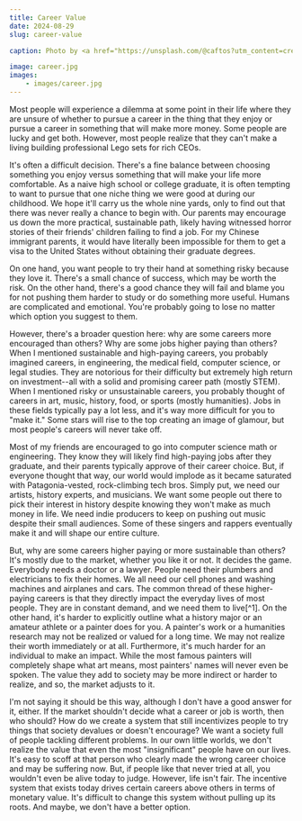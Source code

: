 ```yaml
---
title: Career Value
date: 2024-08-29
slug: career-value

caption: Photo by <a href="https://unsplash.com/@caftos?utm_content=creditCopyText&utm_medium=referral&utm_source=unsplash">Caftos</a> on <a href="https://unsplash.com/photos/silhouette-photography-of-human-hand-raising-963uzyQwa6s?utm_content=creditCopyText&utm_medium=referral&utm_source=unsplash">Unsplash</a>

image: career.jpg
images:
    - images/career.jpg
---
```


Most people will experience a dilemma at some point in their life where they are unsure of whether to pursue a career in the thing that they enjoy or pursue a career in something that will make more money. Some people are lucky and get both. However, most people realize that they can't make a living building professional Lego sets for rich CEOs. 

It's often a difficult decision. There's a fine balance between choosing something you enjoy versus something that will make your life more comfortable. As a naive high school or college graduate, it is often tempting to want to pursue that one niche thing we were good at during our childhood. We hope it'll carry us the whole nine yards, only to find out that there was never really a chance to begin with. Our parents may encourage us down the more practical, sustainable path, likely having witnessed horror stories of their friends' children failing to find a job. For my Chinese immigrant parents, it would have literally been impossible for them to get a visa to the United States without obtaining their graduate degrees. 

On one hand, you want people to try their hand at something risky because they love it. There's a small chance of success, which may be worth the risk. On the other hand, there's a good chance they will fail and blame you for not pushing them harder to study or do something more useful. Humans are complicated and emotional. You're probably going to lose no matter which option you suggest to them. 

However, there's a broader question here: why are some careers more encouraged than others? Why are some jobs higher paying than others? When I mentioned sustainable and high-paying careers, you probably imagined careers, in engineering, the medical field, computer science, or legal studies. They are notorious for their difficulty but extremely high return on investment--all with a solid and promising career path (mostly STEM). When I mentioned risky or unsustainable careers, you probably thought of careers in art, music, history, food, or sports (mostly humanities). Jobs in these fields typically pay a lot less, and it's way more difficult for you to "make it." Some stars will rise to the top creating an image of glamour, but most people's careers will never take off. 

Most of my friends are encouraged to go into computer science math or engineering. They know they will likely find high-paying jobs after they graduate, and their parents typically approve of their career choice. But, if everyone thought that way, our world would implode as it became saturated with Patagonia-vested, rock-climbing tech bros. Simply put, we need our artists, history experts, and musicians. We want some people out there to pick their interest in history despite knowing they won't make as much money in life. We need indie producers to keep on pushing out music despite their small audiences. Some of these singers and rappers eventually make it and will shape our entire culture. 

But, why are some careers higher paying or more sustainable than others? It's mostly due to the market, whether you like it or not. It decides the game. Everybody needs a doctor or a lawyer. People need their plumbers and electricians to fix their homes. We all need our cell phones and washing machines and airplanes and cars. The common thread of these higher-paying careers is that they directly impact the everyday lives of most people. They are in constant demand, and we need them to live[^1]. On the other hand, it's harder to explicitly outline what a history major or an amateur athlete or a painter does for you. A painter's work or a humanities research may not be realized or valued for a long time. We may not realize their worth immediately or at all. Furthermore, it's much harder for an individual to make an impact. While the most famous painters will completely shape what art means, most painters' names will never even be spoken. The value they add to society may be more indirect or harder to realize, and so, the market adjusts to it.

I'm not saying it should be this way, although I don't have a good answer for it, either. If the market shouldn't decide what a career or job is worth, then who should? How do we create a system that still incentivizes people to try things that society devalues or doesn't encourage? We want a society full of people tackling different problems. In our own little worlds, we don't realize the value that even the most "insignificant" people have on our lives. It's easy to scoff at that person who clearly made the wrong career choice and may be suffering now. But, if people like that never tried at all, you wouldn't even be alive today to judge. However, life isn't fair. The incentive system that exists today drives certain careers above others in terms of monetary value. It's difficult to change this system without pulling up its roots. And maybe, we don't have a better option. 
